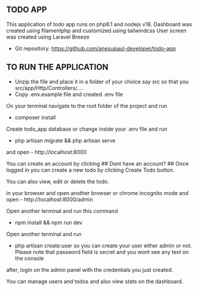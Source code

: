 ## TODO APP

This application of todo app runs on php8.1 and nodejs v18.
Dashboard was created using filamentphp and customized using tailwindcss
User screen was created using Laravel Breeze

- Git repository: https://github.com/anesupaul-developer/todo-app

## TO RUN THE APPLICATION
- Unzip the file and place it in a folder of your choice say src so that you src/app/Http/Controllers/....
- Copy .env.example file and created .env file

On your terminal navigate to the root folder of the project and run 
- composer install 

Create todo_app database or change inside your .env file and run 
- php artisan migrate && php artisan serve

and open 
    - http://localhost:8000 

You can create an account by clicking ## Dont have an account? ## 
Once logged in you can create a new todo by clicking Create Todo button.

You can also view, edit or delete the todo.

in your browser and open another browser or chrome incognito mode and open 
    - http://localhost:8000/admin

Open another terminal and run this command
- npm install && npm run dev

Open another terminal and run 
- php artisan create:user
so you can create your user either admin or not. 
Please note that password field is secret and you wont see any text on the console

after, login on the admin panel with the credentials you just created.

You can manage users and todos and also view stats on the dashboard.


